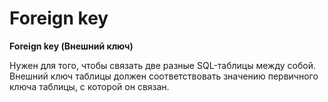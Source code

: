 # **Foreign key**

**Foreign key (Внешний ключ)**

Нужен для того, чтобы связать две разные SQL-таблицы между собой. 
Внешний ключ таблицы должен соответствовать значению 
первичного ключа таблицы, с которой он связан.
